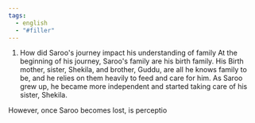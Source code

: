 ```yaml
---
tags:
  - english
  - "#filler"
---
```


1. How did Saroo's journey impact his understanding of family
At the beginning of his journey, Saroo's family are his birth family. His Birth mother, sister, Shekila, and brother, Guddu, are all he knows family to be, and he relies on them heavily to feed and care for him. As Saroo grew up, he became more independent and started taking care of his sister, Shekila. 

However, once Saroo becomes lost, is perceptio 

